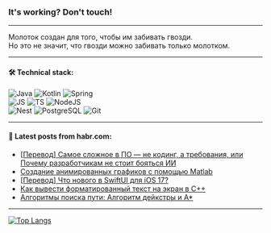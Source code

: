 ### It's working? Don't touch!

---
Молоток создан для того, чтобы им забивать гвозди. <br>
Но это не значит, что гвозди можно забивать только молотком.

---

#### 🛠️ Technical stack:

![Java](https://img.shields.io/badge/Java-informational?logo=Oracle&style=flat&logoColor=white&color=FF4500)
![Kotlin](https://img.shields.io/badge/Kotlin-informational?logo=Kotlin&style=flat&logoColor=white&color=774D97)
![Spring](https://img.shields.io/badge/SpringBoot-informational?logo=SpringBoot&style=flat&logoColor=white&color=6DB33F) <br>
![JS](https://img.shields.io/badge/JS-informational?logo=javaScript&style=flat&logoColor=black&color=F7Df1E)
![TS](https://img.shields.io/badge/TypeScript-informational?logo=typeScript&style=flat&logoColor=black&color=0667A8)
![NodeJS](https://img.shields.io/badge/NodeJS-informational?logo=node.js&style=flat&logoColor=white&color=70A760) <br>
![Nest](https://img.shields.io/badge/NestJS-informational?logo=NestJS&style=flat&logoColor=white&color=E0234E)
![PostgreSQL](https://img.shields.io/badge/PostgreSQL-informational?logo=PostgreSQL&style=flat&logoColor=white&color=DAA520)
![Git](https://img.shields.io/badge/Git-informational?logo=git&style=flat&logoColor=white&color=778899)

___

#### 💬 Latest posts from habr.com:

<!-- BLOG-POST-LIST:START -->
- [[Перевод] Самое сложное в ПО — не кодинг, а требования, или Почему разработчикам не стоит бояться ИИ](https://habr.com/ru/companies/ruvds/articles/748498/?utm_source=habrahabr&utm_medium=rss&utm_campaign=748498)
- [Создание анимированных графиков с помощью Matlab](https://habr.com/ru/articles/748486/?utm_source=habrahabr&utm_medium=rss&utm_campaign=748486)
- [[Перевод] Что нового в SwiftUI для iOS 17?](https://habr.com/ru/articles/748478/?utm_source=habrahabr&utm_medium=rss&utm_campaign=748478)
- [Как вывести форматированный текст на экран в C++](https://habr.com/ru/articles/748336/?utm_source=habrahabr&utm_medium=rss&utm_campaign=748336)
- [Алгоритмы поиска пути: Алгоритм дейкстры и А*](https://habr.com/ru/companies/otus/articles/748470/?utm_source=habrahabr&utm_medium=rss&utm_campaign=748470)
<!-- BLOG-POST-LIST:END -->

---
[![Top Langs](https://github-readme-stats-git-master-advtsetting-gmailcom.vercel.app/api/top-langs/?username=zloylis&langs_count=10&hide_title=false&title_color=e6edf3&size_weight=0.5&count_weight=0.5&layout=compact&hide_border=true&theme=dracula)](https://github.com/zloylis)

<!-- ![GitHub stats](https://github-readme-stats-git-master-advtsetting-gmailcom.vercel.app/api?username=zloylis&show_icons=true&hide_border=true&theme=dracula&hide_title=true&include_all_commits=true&count_private=true&hide=contribs&hide_rank=true) -->

